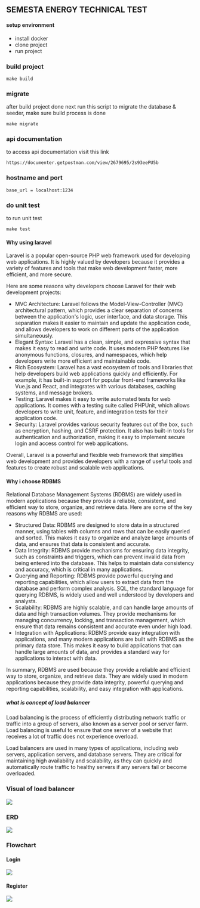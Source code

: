 ## SEMESTA ENERGY TECHNICAL TEST

#### setup environment
- install docker
- clone project
- run project


### build project
```shell
make build
```
### migrate
after build project done next run this script to migrate the database & seeder, make sure build process is done 

```shell
make migrate
```
### api documentation
to access api documentation visit this link
```
https://documenter.getpostman.com/view/2679695/2s93eePU5b
```
### hostname and port
```
base_url = localhost:1234
```

### do unit test
to run unit test
```shell
make test 
```
#### Why using laravel
Laravel is a popular open-source PHP web framework used for developing web applications. It is highly valued by developers because it provides a variety of features and tools that make web development faster, more efficient, and more secure.

Here are some reasons why developers choose Laravel for their web development projects:

- MVC Architecture: Laravel follows the Model-View-Controller (MVC) architectural pattern, which provides a clear separation of concerns between the application's logic, user interface, and data storage. This separation makes it easier to maintain and update the application code, and allows developers to work on different parts of the application simultaneously.
- Elegant Syntax: Laravel has a clean, simple, and expressive syntax that makes it easy to read and write code. It uses modern PHP features like anonymous functions, closures, and namespaces, which help developers write more efficient and maintainable code.
- Rich Ecosystem: Laravel has a vast ecosystem of tools and libraries that help developers build web applications quickly and efficiently. For example, it has built-in support for popular front-end frameworks like Vue.js and React, and integrates with various databases, caching systems, and message brokers.
- Testing: Laravel makes it easy to write automated tests for web applications. It comes with a testing suite called PHPUnit, which allows developers to write unit, feature, and integration tests for their application code.
- Security: Laravel provides various security features out of the box, such as encryption, hashing, and CSRF protection. It also has built-in tools for authentication and authorization, making it easy to implement secure login and access control for web applications.

Overall, Laravel is a powerful and flexible web framework that simplifies web development and provides developers with a range of useful tools and features to create robust and scalable web applications.

#### Why i choose RDBMS

Relational Database Management Systems (RDBMS) are widely used in modern applications because they provide a reliable, consistent, and efficient way to store, organize, and retrieve data. Here are some of the key reasons why RDBMS are used:

- Structured Data: RDBMS are designed to store data in a structured manner, using tables with columns and rows that can be easily queried and sorted. This makes it easy to organize and analyze large amounts of data, and ensures that data is consistent and accurate.
- Data Integrity: RDBMS provide mechanisms for ensuring data integrity, such as constraints and triggers, which can prevent invalid data from being entered into the database. This helps to maintain data consistency and accuracy, which is critical in many applications.
- Querying and Reporting: RDBMS provide powerful querying and reporting capabilities, which allow users to extract data from the database and perform complex analysis. SQL, the standard language for querying RDBMS, is widely used and well understood by developers and analysts.
- Scalability: RDBMS are highly scalable, and can handle large amounts of data and high transaction volumes. They provide mechanisms for managing concurrency, locking, and transaction management, which ensure that data remains consistent and accurate even under high load.
- Integration with Applications: RDBMS provide easy integration with applications, and many modern applications are built with RDBMS as the primary data store. This makes it easy to build applications that can handle large amounts of data, and provides a standard way for applications to interact with data.

In summary, RDBMS are used because they provide a reliable and efficient way to store, organize, and retrieve data. They are widely used in modern applications because they provide data integrity, powerful querying and reporting capabilities, scalability, and easy integration with applications.

##### what is concept of load balancer

Load balancing is the process of efficiently distributing network traffic or traffic into a group of servers, also known as a server pool or server farm. Load balancing is useful to ensure that one server of a website that receives a lot of traffic does not experience overload.

Load balancers are used in many types of applications, including web servers, application servers, and database servers. They are critical for maintaining high availability and scalability, as they can quickly and automatically route traffic to healthy servers if any servers fail or become overloaded.

### Visual of load balancer
![](load_balancer.jpg)


### ERD

![](erd.png)

### Flowchart

#### Login
![](login.jpg)

#### Register
![](register.jpg)